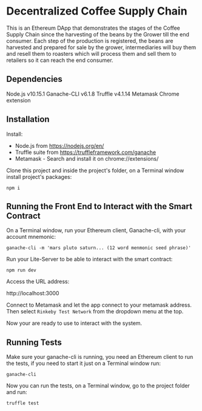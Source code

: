 # Decentralized Coffee Supply Chain

This is an Ethereum DApp that demonstrates the stages of the Coffee Supply Chain since the harvesting of the beans by the Grower till the end consumer. Each step of the production is registered, the beans are harvested and prepared for sale by the grower, intermediaries will buy them and resell them to roasters which will process them and sell them to retailers so it can reach the end consumer.

## Dependencies

Node.js            v10.15.1
Ganache-CLI        v6.1.8
Truffle            v4.1.14
Metamask           Chrome extension

## Installation

Install:

- Node.js from https://nodejs.org/en/
- Truffle suite from https://truffleframework.com/ganache
- Metamask - Search and install it on chrome://extensions/

Clone this project and inside the project's folder, on a Terminal window install project's packages: 

```
npm i
```

## Running the Front End to Interact with the Smart Contract

On a Terminal window, run your Ethereum client, Ganache-cli, with your account mnemonic:

```
ganache-cli -m 'mars pluto saturn... (12 word menmonic seed phrase)'
```

Run your Lite-Server to be able to interact with the smart contract:

```
npm run dev
```

Access the URL address: 

http://localhost:3000

Connect to Metamask and let the app connect to your metamask address. Then select `Rinkeby Test Network` from the dropdown menu at the top.

Now your are ready to use to interact with the system.

## Running Tests

Make sure your ganache-cli is running, you need an Ethereum client to run the tests, if you need to start it just on a Terminal window run: 

```
ganache-cli
```

Now you can run the tests, on a Terminal window, go to the project folder and run: 

```
truffle test
```

